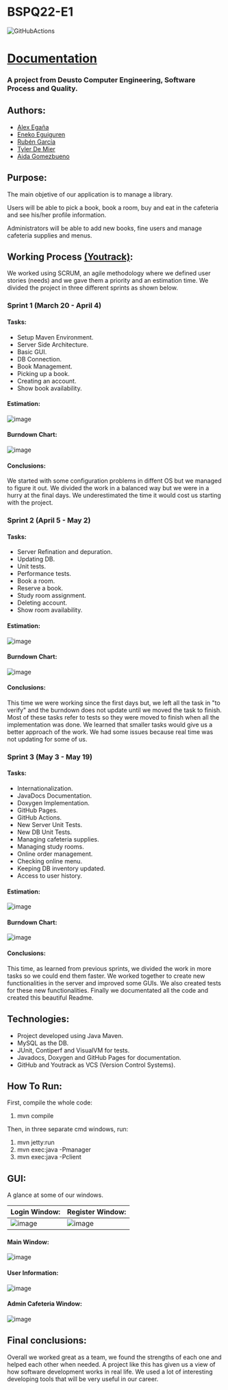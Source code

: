 # BSPQ22-E1
![GitHubActions](https://github.com/SPQE21-22/BSPQ22-E1/actions/workflows/maven.yaml/badge.svg)

# [Documentation](https://spqe21-22.github.io/BSPQ22-E1/)

### A project from Deusto Computer Engineering, Software Process and Quality.

## Authors:

- [Alex Egaña](https://github.com/Aeganarte)
- [Eneko Eguiguren](https://github.com/Eneko9)
- [Rubén García](https://github.com/rubengp39)
- [Tyler De Mier](https://github.com/tylerdemier)
- [Aida Gomezbueno](https://github.com/aidagomezbueno)

## Purpose:

The main objetive of our application is to manage a library.

Users will be able to pick a book, book a room, buy and eat in the cafeteria and see his/her profile information.

Administrators will be able to add new books, fine users and manage cafeteria supplies and menus.

## Working Process [(Youtrack)](https://spqdeusto.myjetbrains.com/youtrack/projects/def40ce8-436c-408c-bc32-c3343ec45451):

We worked using SCRUM, an agile methodology where we defined user stories (needs) and we gave them a priority and an estimation time. We divided the project in three different sprints as shown below.

### Sprint 1 (March 20 - April 4)

#### Tasks:
- Setup Maven Environment.
- Server Side Architecture.
- Basic GUI.
- DB Connection.
- Book Management.
- Picking up a book.
- Creating an account.
- Show book availability.

#### Estimation: 

![image](https://user-images.githubusercontent.com/62309228/169716298-a9656b9c-9a24-4fa3-8ef9-4d5ed4d30fe6.png)

#### Burndown Chart:

![image](https://user-images.githubusercontent.com/62309228/169716334-f2f0c52f-2704-44e8-8a7d-7205e3cd2ab7.png)

#### Conclusions:

We started with some configuration problems in diffent OS but we managed to figure it out. We divided the work in a balanced way but we were in a hurry at the final days. We underestimated the time it would cost us starting with the project.

### Sprint 2 (April 5 - May 2)

#### Tasks:
- Server Refination and depuration.
- Updating DB.
- Unit tests.
- Performance tests.
- Book a room.
- Reserve a book.
- Study room assignment.
- Deleting account.
- Show room availability.

#### Estimation:

![image](https://user-images.githubusercontent.com/62309228/169716527-29a7c8ec-02c7-454d-8291-ab2d0740c05b.png)

#### Burndown Chart:

![image](https://user-images.githubusercontent.com/62309228/169716547-bdbca804-3199-433a-a64c-44dbc9604b83.png)

#### Conclusions:

This time we were working since the first days but, we left all the task in "to verify" and the burndown does not update until we moved the task to finish. Most of these tasks refer to tests so they were moved to finish when all the implementation was done. We learned that smaller tasks would give us a better approach of the work. We had some issues because real time was not updating for some of us.

### Sprint 3 (May 3 - May 19)

#### Tasks:
- Internationalization.
- JavaDocs Documentation.
- Doxygen Implementation.
- GitHub Pages.
- GitHub Actions.
- New Server Unit Tests.
- New DB Unit Tests.
- Managing cafeteria supplies.
- Managing study rooms.
- Online order management.
- Checking online menu.
- Keeping DB inventory updated.
- Access to user history.

#### Estimation: 

![image](https://user-images.githubusercontent.com/62309228/169716955-742c9716-7d2e-4bf0-884d-a034b13ba9e2.png)

#### Burndown Chart:

![image](https://user-images.githubusercontent.com/62309228/169716980-5541328d-cb1c-4341-9c41-803232a52ca0.png)

#### Conclusions:

This time, as learned from previous sprints, we divided the work in more tasks so we could end them faster. We worked together to create new functionalities in the server and improved some GUIs. We also created tests for these new functionalities. Finally we documentated all the code and created this beautiful Readme.

## Technologies:

- Project developed using Java Maven.
- MySQL as the DB.
- JUnit, Contiperf and VisualVM for tests.
- Javadocs, Doxygen and GitHub Pages for documentation.
- GitHub and Youtrack as VCS (Version Control Systems). 

## How To Run:

First, compile the whole code:
1. mvn compile

Then, in three separate cmd windows, run:

1. mvn jetty:run
2. mvn exec:java -Pmanager
3. mvn exec:java -Pclient

## GUI:

A glance at some of our windows.

| Login Window: | Register Window: |
| ------------- | ------------- |
| ![image](https://user-images.githubusercontent.com/62309228/169717547-fb8ad379-6bef-43fe-b3b5-8a4e42b8ad6b.png) | ![image](https://user-images.githubusercontent.com/62309228/169717569-9db9d6a9-bbc0-4a5e-8c08-a93e73b7af14.png) |


#### Main Window:

![image](https://user-images.githubusercontent.com/62309228/169717583-c7463235-1ddb-410e-8230-f44d724b3df3.png)

#### User Information:

![image](https://user-images.githubusercontent.com/62309228/169717606-bb06864a-70e0-4342-ab42-55a745e877cd.png)

#### Admin Cafeteria Window:

![image](https://user-images.githubusercontent.com/62309228/169717647-d09fdb6d-42f8-4ea6-9b2b-8ddb2257e2fe.png)


#### 
## Final conclusions:

Overall we worked great as a team, we found the strengths of each one and helped each other when needed. A project like this has given us a view of how software development works in real life. We used a lot of interesting developing tools that will be very useful in our career.
